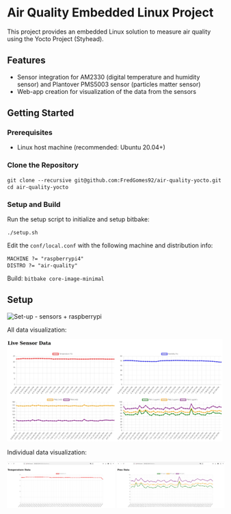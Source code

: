 # Air Quality Embedded Linux Project

This project provides an embedded Linux solution to measure air quality using the Yocto Project (Styhead).

## Features

- Sensor integration for AM2330 (digital temperature and humidity sensor) and Plantover PMS5003 sensor (particles matter sensor)
- Web-app creation for visualization of the data from the sensors

## Getting Started

### Prerequisites

- Linux host machine (recommended: Ubuntu 20.04+)

### Clone the Repository


```
git clone --recursive git@github.com:FredGomes92/air-quality-yocto.git
cd air-quality-yocto
```


### Setup and Build

Run the setup script to initialize and setup bitbake:

```
./setup.sh
```

Edit the `conf/local.conf` with the following machine and distribution info:

```
MACHINE ?= "raspberrypi4"
DISTRO ?= "air-quality"
```

Build: ```bitbake core-image-minimal ```

## Setup

 ![ Set-up - sensors + raspberrypi](images/rpi.jpg)

 All data visualization:

 ![ web-app - all data](images/webapp.jpg)

 Individual data visualization:

<p style="display: flex; gap: 5px;">
  <img src="images/temp.jpg" alt="Temperature Data" style="width: 50%;">
  <img src="images/pms.jpg" alt="PMS Data" style="width: 50%;">
</p>



